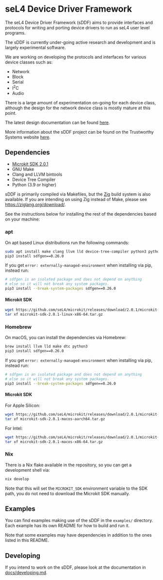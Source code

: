 <!--
    Copyright 2024, UNSW

    SPDX-License-Identifier: BSD-2-Clause
-->

# seL4 Device Driver Framework

The seL4 Device Driver Framework (sDDF) aims to provide interfaces and protocols for writing and
porting device drivers to run as seL4 user level programs.

The sDDF is currently under-going active research and development and is largely experimental
software.

We are working on developing the protocols and interfaces for various device classes such as:
* Network
* Block
* Serial
* I<sup>2</sup>C
* Audio

There is a large amount of experimentation on-going for each device class, although the design
for the network device class is mostly mature at this point.

The latest design documentation can be found [here](https://trustworthy.systems/projects/drivers/sddf-design.pdf).

More information about the sDDF project can be found on the Trustworthy Systems website
[here](https://trustworthy.systems/projects/drivers/).

## Dependencies

* [Microkit SDK 2.0.1](https://github.com/seL4/microkit/releases/tag/2.0.1)
* GNU Make
* Clang and LLVM bintools
* Device Tree Compiler
* Python (3.9 or higher)

sDDF is primarily compiled via Makefiles, but the [Zig](https://ziglang.org) build system is also
available. If you are intending on using Zig instead of Make, please see https://ziglang.org/download/.

See the instructions below for installing the rest of the dependencies based on your
machine:

### apt

On apt based Linux distributions run the following commands:

```sh
sudo apt install make clang llvm lld device-tree-compiler python3 python3-pip
pip3 install sdfgen==0.26.0
```

If you get `error: externally-managed-environment`
when installing via pip, instead run:
```sh
# sdfgen is an isolated package and does not depend on anything
# else so it will not break any system packages.
pip3 install --break-system-packages sdfgen==0.26.0
```

#### Microkit SDK

```sh
wget https://github.com/seL4/microkit/releases/download/2.0.1/microkit-sdk-2.0.1-linux-x86-64.tar.gz
tar xf microkit-sdk-2.0.1-linux-x86-64.tar.gz
```

### Homebrew

On macOS, you can install the dependencies via Homebrew:
```sh
brew install llvm lld make dtc python3
pip3 install sdfgen==0.26.0
```

If you get `error: externally-managed-environment`
when installing via pip, instead run:
```sh
# sdfgen is an isolated package and does not depend on anything
# else so it will not break any system packages.
pip3 install --break-system-packages sdfgen==0.26.0
```

#### Microkit SDK

For Apple Silicon:
```sh
wget https://github.com/seL4/microkit/releases/download/2.0.1/microkit-sdk-2.0.1-macos-aarch64.tar.gz
tar xf microkit-sdk-2.0.1-macos-aarch64.tar.gz
```

For Intel:
```sh
wget https://github.com/seL4/microkit/releases/download/2.0.1/microkit-sdk-2.0.1-macos-x86-64.tar.gz
tar xf microkit-sdk-2.0.1-macos-x86-64.tar.gz
```

### Nix

There is a Nix flake available in the repository, so you can get a development shell via:
```sh
nix develop
```

Note that this will set the `MICROKIT_SDK` environment variable to the SDK path, you do not
need to download the Microkit SDK manually.

## Examples

You can find examples making use of the sDDF in the `examples/` directory. Each example has its
own README for how to build and run it.

Note that some examples may have dependencies in addition to the ones listed in this README.

## Developing

If you intend to work on the sDDF, please look at the documentation in
[docs/developing.md](docs/developing.md).
